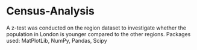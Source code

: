 # Census-Analysis

A z-test was conducted on the region dataset to investigate whether the population in London is younger compared to the other regions.
Packages used: MatPlotLib, NumPy, Pandas, Scipy
